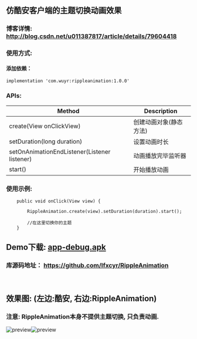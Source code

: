 ## 仿酷安客户端的主题切换动画效果
### 博客详情: http://blog.csdn.net/u011387817/article/details/79604418

### 使用方式:
#### 添加依赖：
```
implementation 'com.wuyr:rippleanimation:1.0.0'
```

### APIs:
|Method|Description|
|------|-----------|
|create(View onClickView)|创建动画对象(静态方法)|
|setDuration(long duration)|设置动画时长|
|setOnAnimationEndListener(Listener listener)|动画播放完毕监听器|
|start()|开始播放动画|

### 使用示例:

```
    public void onClick(View view) {

        RippleAnimation.create(view).setDuration(duration).start();
        
        //在这里切换你的主题
    }

```

## Demo下载: [app-debug.apk](https://github.com/wuyr/RippleAnimation/raw/master/app-debug.apk)
### 库源码地址： https://github.com/Ifxcyr/RippleAnimation
<br/>

## 效果图: (左边:酷安, 右边:RippleAnimation)
### 注意: RippleAnimation本身不提供主题切换, 只负责动画.

![preview](https://github.com/wuyr/RippleAnimation/raw/master/previews/preview1.gif)![preview](https://github.com/wuyr/RippleAnimation/raw/master/previews/preview2.gif)